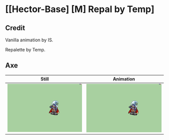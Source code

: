 # [\[Hector-Base\] \[M\] Repal by Temp]

## Credit

Vanilla animation by IS.

Repalette by Temp.
	
## Axe

| Still | Animation |
| :---: | :-------: |
| ![Axe still](./Axe_000.png) | ![Axe animation](./Axe.gif) |
